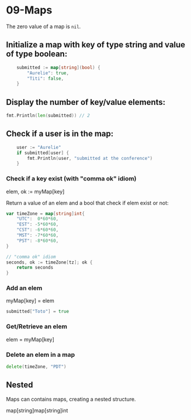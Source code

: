 # 09-Maps

The zero value of a map is `nil`.

## Initialize a map with key of type string and value of type boolean:

```go
	submitted := map[string](bool) {
    	"Aurelie": true,
    	"Titi": false,
	}
```

## Display the number of key/value elements:

```go
fmt.Println(len(submitted)) // 2
```

## Check if a user is in the map:

```go
	user := "Aurelie"
	if submitted[user] {
		fmt.Println(user, "submitted at the conference")
	}
```

### Check if a key exist (with "comma ok" idiom)

elem, ok := myMap[key]

Return a value of an elem and a bool that check if elem exist or not:

```go
var timeZone = map[string]int{
    "UTC":  0*60*60,
    "EST": -5*60*60,
    "CST": -6*60*60,
    "MST": -7*60*60,
    "PST": -8*60*60,
}

// "comma ok" idiom
seconds, ok := timeZone[tz]; ok {
    return seconds
}
```

### Add an elem

myMap[key] = elem

```go
submitted["Toto"] = true
```

### Get/Retrieve an elem

elem = myMap[key]

### Delete an elem in a map

```go
delete(timeZone, "PDT")
```

## Nested

Maps can contains maps, creating a nested structure.

map[string]map[string]int

